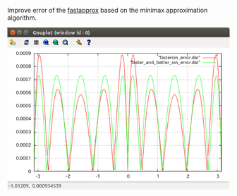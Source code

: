 Improve error of the [fastapprox](https://code.google.com/p/fastapprox/) based on the minimax approximation algorithm.

![screenshot](https://raw.githubusercontent.com/fukuroder/faster_and_better_sin_approx/master/screenshot.png)
